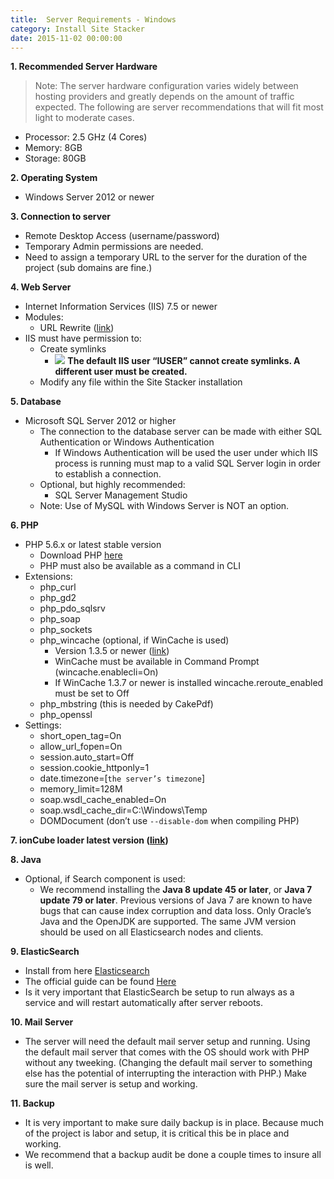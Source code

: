 ```yaml
---
title:  Server Requirements - Windows
category: Install Site Stacker
date: 2015-11-02 00:00:00
---
```


**1. Recommended Server Hardware**

> Note: The server hardware configuration varies widely between hosting providers and greatly depends on the amount of traffic expected. The following are server recommendations that will fit most light to moderate cases.

* Processor: 2.5 GHz (4 Cores)
* Memory: 8GB
* Storage: 80GB


**2. Operating System**

* Windows Server 2012 or newer


**3. Connection to server**

* Remote Desktop Access (username/password)
* Temporary Admin permissions are needed.
* Need to assign a temporary URL to the server for the duration of the project (sub domains are fine.)


**4. Web Server**

* Internet Information Services (IIS) 7.5 or newer
* Modules:
   * URL Rewrite ([link](http://www.google.com/url?q=http%3A%2F%2Fwww.iis.net%2Fdownloads%2Fmicrosoft%2Furl-rewrite&sa=D&sntz=1&usg=AFQjCNHslW_84Io3PnG3NyHM07RQ0Jzy8Q))
* IIS must have permission to:
   * Create symlinks
      * ![](https://github.com/sitestacker/sitestacker-wiki/blob/wiki-resources/images/icons/important.png) **The default IIS user “IUSER” cannot create symlinks. A different user must be created.**
   * Modify any file within the Site Stacker installation


**5. Database**
   * Microsoft SQL Server 2012 or higher
      * The connection to the database server can be made with either SQL Authentication or Windows Authentication
         * If Windows Authentication will be used the user under which IIS process is running must map to a valid SQL Server login in order to establish a connection.
      * Optional, but highly recommended:
         * SQL Server Management Studio
      * Note: Use of MySQL with Windows Server is NOT an option.


**6. PHP**

* PHP 5.6.x or latest stable version
   * Download PHP [here](http://php.iis.net/)
   * PHP must also be available as a command in CLI
* Extensions:
   * php_curl
   * php_gd2
   * php_pdo_sqlsrv
   * php_soap
   * php_sockets
   * php_wincache (optional, if WinCache is used)
      * Version 1.3.5 or newer ([link](http://windows.php.net/downloads/pecl/releases/wincache/))
      * WinCache must be available in Command Prompt (wincache.enablecli=On)
      * If WinCache 1.3.7 or newer is installed wincache.reroute_enabled must be set to Off
   * php_mbstring (this is needed by CakePdf)
   * php_openssl
* Settings:
   * short_open_tag=On
   * allow_url_fopen=On
   * session.auto_start=Off
   * session.cookie_httponly=1
   * date.timezone=[`the server’s timezone`]
   * memory_limit=128M
   * soap.wsdl_cache_enabled=On
   * soap.wsdl_cache_dir=C:\Windows\Temp
   * DOMDocument (don’t use `--disable-dom` when compiling PHP)


**7. ionCube loader latest version ([link](http://www.google.com/url?q=http%3A%2F%2Fwww.ioncube.com%2Floaders.php&sa=D&sntz=1&usg=AFQjCNH2yLN9XjURVWA2ZIoDL3-EdsFG-g))**


**8. Java**

* Optional, if Search component is used:
   * We recommend installing the **Java 8 update 45 or later**, or **Java 7 update 79 or later**. Previous versions of Java 7 are known to have bugs that can cause index corruption and data loss. Only Oracle’s Java and the OpenJDK are supported. The same JVM version should be used on all Elasticsearch nodes and clients.


**9. ElasticSearch**
* Install from here [Elasticsearch](https://github.com/sitestacker/sitestacker-wiki/wiki/Install-elasticsearch)
* The official guide can be found [Here](https://www.google.com/url?q=https%3A%2F%2Fwww.elastic.co%2Fguide%2Fen%2Felasticsearch%2Freference%2Fcurrent%2Fsetup.html&sa=D&sntz=1&usg=AFQjCNG1Wa040IUIoTIfd3GoEbFqbH_o9Q)
* Is it very important that ElasticSearch be setup to run always as a service and will restart automatically after server reboots.


**10. Mail Server**
* The server will need the default mail server setup and running.  Using the default mail server that comes with the OS should work with PHP without any tweeking.  (Changing the default mail server to something else has the potential of interrupting the interaction with PHP.) Make sure the mail server is setup and working.  

**11. Backup**
* It is very important to make sure daily backup is in place.  Because much of the project is labor and setup, it is critical this be in place and working.
* We recommend that a backup audit be done a couple times to insure all is well.
